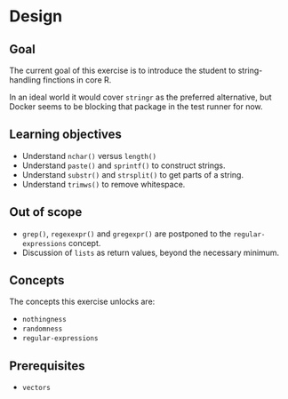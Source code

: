 # Design

## Goal

The current goal of this exercise is to introduce the student to string-handling finctions in core R.

In an ideal world it would cover `stringr` as the preferred alternative, but Docker seems to be blocking that package in the test runner for now.

## Learning objectives

- Understand `nchar()` versus `length()`
- Understand `paste()` and `sprintf()` to construct strings.
- Understand `substr()` and `strsplit()` to get parts of a string.
- Understand `trimws()` to remove whitespace.

## Out of scope

- `grep()`, `regexexpr()` and `gregexpr()` are postponed to the `regular-expressions` concept.
- Discussion of `lists` as return values, beyond the necessary minimum.

## Concepts

The concepts this exercise unlocks are:

- `nothingness`
- `randomness`
- `regular-expressions`

## Prerequisites

- `vectors`
